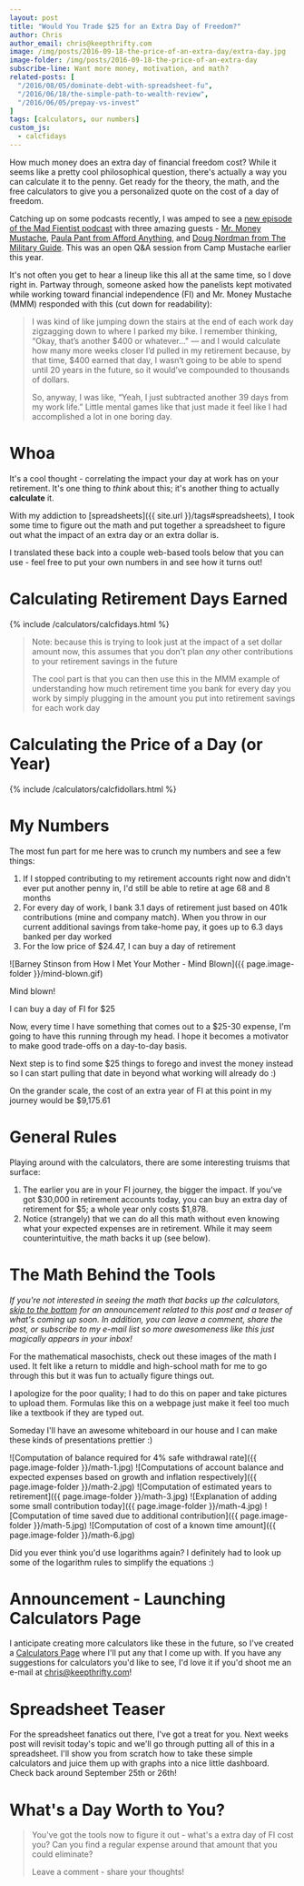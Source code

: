 ```yaml
---
layout: post
title: "Would You Trade $25 for an Extra Day of Freedom?"
author: Chris
author_email: chris@keepthrifty.com
image: /img/posts/2016-09-18-the-price-of-an-extra-day/extra-day.jpg
image-folder: /img/posts/2016-09-18-the-price-of-an-extra-day
subscribe-line: Want more money, motivation, and math?
related-posts: [
  "/2016/08/05/dominate-debt-with-spreadsheet-fu",
  "/2016/06/18/the-simple-path-to-wealth-review",
  "/2016/06/05/prepay-vs-invest"
]
tags: [calculators, our numbers]
custom_js:
  - calcfidays
---
```


How much money does an extra day of financial freedom cost? While it seems like a pretty cool philosophical question, there's actually a way you can calculate it to the penny. Get ready for the theory, the math, and the free calculators to give you a personalized quote on the cost of a day of freedom.

Catching up on some podcasts recently, I was amped to see a [new episode of the Mad Fientist podcast][mad-fientist-podcast] with three amazing guests - [Mr. Money Mustache](http://www.mrmoneymustache.com), [Paula Pant from Afford Anything](http://www.affordanything.com), and [Doug Nordman from The Military Guide](http://the-military-guide.com/). This was an open Q&A session from Camp Mustache earlier this year.

It's not often you get to hear a lineup like this all at the same time, so I dove right in. Partway through, someone asked how the panelists kept motivated while working toward financial independence (FI) and Mr. Money Mustache (MMM) responded with this (cut down for readability):

> I was kind of like jumping down the stairs at the end of each work day zigzagging down to where I parked my bike. I remember thinking, “Okay, that’s another $400 or whatever..." — and I would calculate how many more weeks closer I’d pulled in my retirement because, by that time, $400 earned that day, I wasn’t going to be able to spend until 20 years in the future, so it would’ve compounded to thousands of dollars.
>
> So, anyway, I was like, “Yeah, I just subtracted another 39 days from my work life.” Little mental games like that just made it feel like I had accomplished a lot in one boring day.

# Whoa #

It's a cool thought - correlating the impact your day at work has on your retirement. It's one thing to _think_ about this; it's another thing to actually __calculate__ it.

With my addiction to [spreadsheets]({{ site.url }}/tags#spreadsheets), I took some time to figure out the math and put together a spreadsheet to figure out what the impact of an extra day or an extra dollar is.

I translated these back into a couple web-based tools below that you can use - feel free to put your own numbers in and see how it turns out!

# Calculating Retirement Days Earned #

<div class="row">
  <div class="col s12 m10 offset-m1">
    <div class="card-panel">
    {% include /calculators/calcfidays.html %}
    </div>
  </div>
</div>

> Note: because this is trying to look just at the impact of a set dollar amount now, this assumes that you don't plan _any_ other contributions to your retirement savings in the future
>
> The cool part is that you can then use this in the MMM example of understanding how much retirement time you bank for every day you work by simply plugging in the amount you put into retirement savings for each work day

# Calculating the Price of a Day (or Year) #

<div class="row">
  <div class="col s12 m10 offset-m1">
    <div class="card-panel">
    {% include /calculators/calcfidollars.html %}
    </div>
  </div>
</div>

# My Numbers #

The most fun part for me here was to crunch my numbers and see a few things:

1. If I stopped contributing to my retirement accounts right now and didn't ever put another penny in, I'd still be able to retire at age 68 and 8 months
2. For every day of work, I bank 3.1 days of retirement just based on 401k contributions (mine and company match). When you throw in our current additional savings from take-home pay, it goes up to 6.3 days banked per day worked
3. For the low price of $24.47, I can buy a day of retirement

![Barney Stinson from How I Met Your Mother - Mind Blown]({{ page.image-folder }}/mind-blown.gif)
<div class="image-caption">Mind blown!</div>

I can buy a day of FI for $25

Now, every time I have something that comes out to a $25-30 expense, I'm going to have this running through my head.  I hope it becomes a motivator to make good trade-offs on a day-to-day basis.

Next step is to  find some $25 things to forego and invest the money instead so I can start pulling that date in beyond what working will already do :)

On the grander scale, the cost of an extra year of FI at this point in my journey would be $9,175.61

# General Rules #

Playing around with the calculators, there are some interesting truisms that surface:

1. The earlier you are in your FI journey, the bigger the impact. If you've got $30,000 in retirement accounts today, you can buy an extra day of retirement for $5; a whole year only costs $1,878.
2. Notice (strangely) that we can do all this math without even knowing what your expected expenses are in retirement. While it may seem counterintuitive, the math backs it up (see below).

# The Math Behind the Tools #

_If you're not interested in seeing the math that backs up the calculators, [skip to the bottom](#post-closing) for an announcement related to this post and a teaser of what's coming up soon. In addition, you can leave a comment, share the post, or subscribe to my e-mail list so more awesomeness like this just magically appears in your inbox!_

For the mathematical masochists, check out these images of the math I used. It felt like a return to middle and high-school math for me to go through this but it was fun to actually figure things out.

I apologize for the poor quality; I had to do this on paper and take pictures to upload them. Formulas like this on a webpage just make it feel too much like a textbook if they are typed out.

Someday I'll have an awesome whiteboard in our house and I can make these kinds of presentations prettier :)

![Computation of balance required for 4% safe withdrawal rate]({{ page.image-folder }}/math-1.jpg)
![Computations of account balance and expected expenses based on growth and inflation respectively]({{ page.image-folder }}/math-2.jpg)
![Computation of estimated years to retirement]({{ page.image-folder }}/math-3.jpg)
![Explanation of adding some small contribution today]({{ page.image-folder }}/math-4.jpg)
![Computation of time saved due to additional contribution]({{ page.image-folder }}/math-5.jpg)
![Computation of cost of a known time amount]({{ page.image-folder }}/math-6.jpg)

Did you ever think you'd use logarithms again? I definitely had to look up some of the logarithm rules to simplify the equations :)

<div id="post-closing"></div>

# Announcement - Launching Calculators Page #

I anticipate creating more calculators like these in the future, so I've created a [Calculators Page](/calculators/) where I'll put any that I come up with. If you have any suggestions for calculators you'd like to see, I'd love it if you'd shoot me an e-mail at [chris@keepthrifty.com](mailto:chris@keepthrifty.com)!

# Spreadsheet Teaser #

For the spreadsheet fanatics out there, I've got a treat for you. Next weeks post will revisit today's topic and we'll go through putting all of this in a spreadsheet. I'll show you from scratch how to take these simple calculators and juice them up with graphs into a nice little dashboard. Check back around September 25th or 26th!

# What's a Day Worth to You? #

> You've got the tools now to figure it out - what's a extra day of FI cost you? Can you find a regular expense around that amount that you could eliminate?
>
> Leave a comment - share your thoughts!

[mad-fientist-podcast]: http://www.madfientist.com/camp-mustache-q-and-a/
